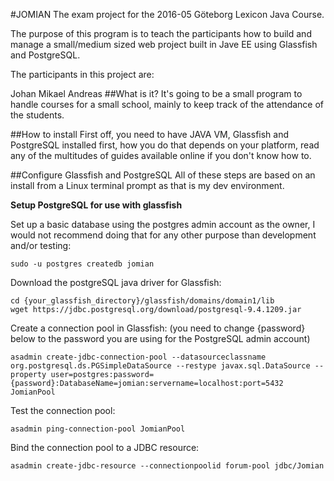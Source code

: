 #JOMIAN
The exam project for the 2016-05 Göteborg Lexicon Java Course.

The purpose of this program is to teach the participants how to build and manage a small/medium sized web project
built in Jave EE using Glassfish and PostgreSQL.

The participants in this project are:

Johan
Mikael
Andreas
##What is it?
It's going to be a small program to handle courses for a small school, mainly to keep track of the attendance of the
students.

##How to install
First off, you need to have JAVA VM, Glassfish and PostgreSQL installed first, how you do that depends on your platform,
read any of the multitudes of guides available online if you don't know how to.

##Configure Glassfish and PostgreSQL
All of these steps are based on an install from a Linux terminal prompt as that is my dev environment.

**Setup PostgreSQL for use with glassfish**

Set up a basic database using the postgres admin account as the owner, I would not recommend doing that for
any other purpose than development and/or testing:
```
sudo -u postgres createdb jomian
```

Download the postgreSQL java driver for Glassfish:
```
cd {your_glassfish_directory}/glassfish/domains/domain1/lib
wget https://jdbc.postgresql.org/download/postgresql-9.4.1209.jar
```

Create a connection pool in Glassfish: (you need to change {password} below to the password you are using for the
PostgreSQL admin account)
```
asadmin create-jdbc-connection-pool --datasourceclassname org.postgresql.ds.PGSimpleDataSource --restype javax.sql.DataSource --property user=postgres:password={password}:DatabaseName=jomian:servername=localhost:port=5432 JomianPool
```

Test the connection pool:
```
asadmin ping-connection-pool JomianPool
```

Bind the connection pool to a JDBC resource:
```
asadmin create-jdbc-resource --connectionpoolid forum-pool jdbc/Jomian
```
